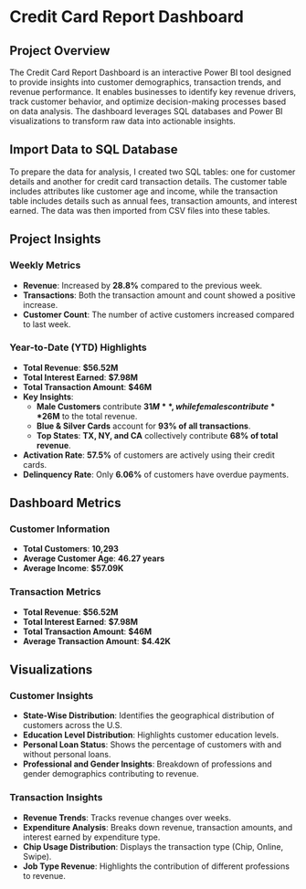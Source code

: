 # Credit Card Report Dashboard

## Project Overview
The Credit Card Report Dashboard is an interactive Power BI tool designed to provide insights into customer demographics, transaction trends, and revenue performance. It enables businesses to identify key revenue drivers, track customer behavior, and optimize decision-making processes based on data analysis. The dashboard leverages SQL databases and Power BI visualizations to transform raw data into actionable insights.

## Import Data to SQL Database
To prepare the data for analysis, I created two SQL tables: one for customer details and another for credit card transaction details. The customer table includes attributes like customer age and income, while the transaction table includes details such as annual fees, transaction amounts, and interest earned. The data was then imported from CSV files into these tables.

## Project Insights
### Weekly Metrics
- **Revenue**: Increased by **28.8%** compared to the previous week.
- **Transactions**: Both the transaction amount and count showed a positive increase.
- **Customer Count**: The number of active customers increased compared to last week.

### Year-to-Date (YTD) Highlights
- **Total Revenue**: **$56.52M**
- **Total Interest Earned**: **$7.98M**
- **Total Transaction Amount**: **$46M**
- **Key Insights**:
  - **Male Customers** contribute **$31M**, while females contribute **$26M** to the total revenue.
  - **Blue & Silver Cards** account for **93% of all transactions**.
  - **Top States**: **TX, NY, and CA** collectively contribute **68% of total revenue**.
- **Activation Rate**: **57.5%** of customers are actively using their credit cards.
- **Delinquency Rate**: Only **6.06%** of customers have overdue payments.

## Dashboard Metrics
### Customer Information
- **Total Customers**: **10,293**
- **Average Customer Age**: **46.27 years**
- **Average Income**: **$57.09K**

### Transaction Metrics
- **Total Revenue**: **$56.52M**
- **Total Interest Earned**: **$7.98M**
- **Total Transaction Amount**: **$46M**
- **Average Transaction Amount**: **$4.42K**

## Visualizations
### Customer Insights
- **State-Wise Distribution**: Identifies the geographical distribution of customers across the U.S.
- **Education Level Distribution**: Highlights customer education levels.
- **Personal Loan Status**: Shows the percentage of customers with and without personal loans.
- **Professional and Gender Insights**: Breakdown of professions and gender demographics contributing to revenue.

### Transaction Insights
- **Revenue Trends**: Tracks revenue changes over weeks.
- **Expenditure Analysis**: Breaks down revenue, transaction amounts, and interest earned by expenditure type.
- **Chip Usage Distribution**: Displays the transaction type (Chip, Online, Swipe).
- **Job Type Revenue**: Highlights the contribution of different professions to revenue.


